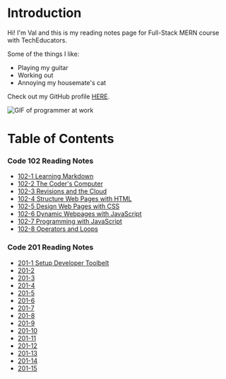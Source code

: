 # Introduction

Hi! I'm Val and this is my reading notes page for Full-Stack MERN course with TechEducators.

Some of the things I like:

* Playing my guitar
* Working out
* Annoying my housemate's cat

Check out my GitHub profile [HERE](https://github.com/valdemarburbo).

![GIF of programmer at work](https://media3.giphy.com/media/qgQUggAC3Pfv687qPC/giphy.gif)

# Table of Contents

### Code 102 Reading Notes
* [102-1 Learning Markdown](102/102-1.md)
* [102-2 The Coder's Computer](102/102-2.md)
* [102-3 Revisions and the Cloud](102/102-3.md)
* [102-4 Structure Web Pages with HTML](102/102-4.md)
* [102-5 Design Web Pages with CSS](102/102-5.md)
* [102-6 Dynamic Webpages with JavaScript](102/102-6.md)
* [102-7 Programming with JavaScript](102/102-7.md)
* [102-8 Operators and Loops](102/102-8.md)

### Code 201 Reading Notes
* [201-1 Setup Developer Toolbelt](201/201-1.md)
* [201-2](201/201-2.md)
* [201-3](201/201-3.md)
* [201-4](201/201-4.md)
* [201-5](201/201-5.md)
* [201-6](201/201-6.md)
* [201-7](201/201-7.md)
* [201-8](201/201-8.md)
* [201-9](201/201-9.md)
* [201-10](201/201-10.md)
* [201-11](201/201-11.md)
* [201-12](201/201-12.md)
* [201-13](201/201-13.md)
* [201-14](201/201-14.md)
* [201-15](201/201-15.md)


